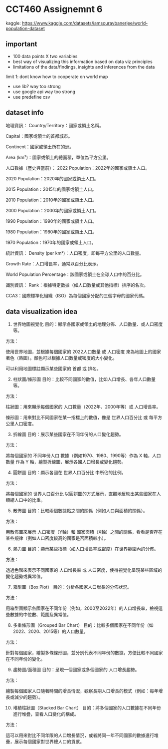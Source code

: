 # CCT460 Assignemnt 6

kaggle: https://www.kaggle.com/datasets/iamsouravbanerjee/world-population-dataset

## important

* 100 data points X two variables
* best way of visualizing this information based on data viz principles
* limitations of the data/findings, insights and inferences from the data

limit 1: dont know how to cooperate on world map
- use lib? way too strong
- use google api way too strong
- use predefine csv

## dataset info

地理資訊：
Country/Territory：國家或領土名稱。

Capital：國家或領土的首都城市。

Continent：國家或領土所在的洲。

Area (km²)：國家或領土的總面積，單位為平方公里。

人口數據（歷史與當前）：
2022 Population：2022年的國家或領土人口。

2020 Population：2020年的國家或領土人口。

2015 Population：2015年的國家或領土人口。

2010 Population：2010年的國家或領土人口。

2000 Population：2000年的國家或領土人口。

1990 Population：1990年的國家或領土人口。

1980 Population：1980年的國家或領土人口。

1970 Population：1970年的國家或領土人口。

統計資訊：
Density (per km²)：人口密度，即每平方公里的人口數量。

Growth Rate：人口增長率，通常以百分比表示。

World Population Percentage：該國家或領土在全球人口中的百分比。

識別資訊：
Rank：根據特定數據（如人口數量或其他指標）排序的名次。

CCA3：國際標準化組織（ISO）為每個國家分配的三個字母的國家代碼。

## data visualization idea

1. 世界地圖視覺化
目的：顯示各國家或領土的地理分佈、人口數量、或人口密度等。

方法：

使用世界地圖，並根據每個國家的 2022人口數量 或 人口密度 來為地圖上的國家著色（熱圖）。顏色可以根據人口數量或密度的大小變化。

可以利用地圖標註顯示某些國家的 首都 或 排名。

2. 柱狀圖/條形圖
目的：比較不同國家的數值，比如人口增長、各年人口數量等。

方法：

柱狀圖：用來顯示每個國家的 人口數量（2022年、2000年等）或 人口增長率。

條形圖：用來對比不同國家在某一指標上的數值，像是 世界人口百分比 或 每平方公里人口密度。

3. 折線圖
目的：展示某些國家在不同年份的人口變化趨勢。

方法：

將每個國家的 不同年份人口 數據（例如1970、1980、1990等）作為 X 軸，人口數量 作為 Y 軸，繪製折線圖，展示各國人口增長或變化趨勢。

4. 圓餅圖
目的：顯示各國在 世界人口百分比 中所佔的比例。

方法：

將每個國家的 世界人口百分比 以圓餅圖的方式展示，直觀地反映出某些國家在人類總人口中的比重。

5. 散佈圖
目的：比較兩個數據點之間的關係（例如人口與面積的關係）。

方法：

用散佈圖來展示 人口密度（Y軸）和 國家面積（X軸）之間的關係，看看是否存在某些規律（例如人口密度較高的國家是否面積較小）。

6. 熱力圖
目的：顯示某些指標（如人口增長率或密度）在世界範圍內的分佈。

方法：

透過色階來表示不同國家的 人口增長率 或 人口密度，使得視覺化呈現某些區域的變化趨勢或異常值。

7. 箱型圖（Box Plot）
目的：分析各國家人口增長的分佈狀況。

方法：

用箱型圖顯示各國家在不同年份（例如，2000至2022年）的人口增長率，檢視這些數據的中位數、範圍及異常值。

8. 多重條形圖（Grouped Bar Chart）
目的：比較多個國家在不同年份（如2022、2020、2015等）的人口數量。

方法：

針對每個國家，繪製多條條形圖，並分別代表不同年份的數據，方便比較不同國家在不同年份的變化。

9. 趨勢圖/面積圖
目的：呈現一個國家或多個國家的 人口增長趨勢。

方法：

繪製每個國家人口隨著時間的增長情況，觀察長期人口增長的模式（例如：每年增長或減少的趨勢）。

10. 堆積柱狀圖（Stacked Bar Chart）
目的：將多個國家的人口數據在不同年份進行堆疊，查看人口變化的構成。

方法：

這可以用來對比不同年限的人口增長情況，或者將同一年不同國家的數據進行堆疊，展示每個國家對世界總人口的貢獻。
